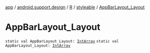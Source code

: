 [app](../../../index.md) / [android.support.design](../../index.md) / [R](../index.md) / [styleable](index.md) / [AppBarLayout_Layout](.)

# AppBarLayout_Layout

`static val AppBarLayout_Layout: `[`IntArray`](https://kotlinlang.org/api/latest/jvm/stdlib/kotlin/-int-array/index.html)
`static val AppBarLayout_Layout: `[`IntArray`](https://kotlinlang.org/api/latest/jvm/stdlib/kotlin/-int-array/index.html)